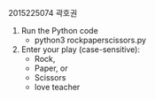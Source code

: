 2015225074 곽호권
1. Run the Python code
    - python3 rockpaperscissors.py
2. Enter your play (case-sensitive):
    - Rock,
    - Paper, or
    - Scissors    
    - love teacher

